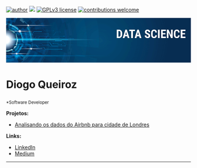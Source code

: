 [![author](https://img.shields.io/badge/author-diogo-red.svg)](https://www.linkedin.com/in/diogo-queiroz) [![](https://img.shields.io/badge/python-3.7+-blue.svg)](https://www.python.org/downloads/release/python-365/) [![GPLv3 license](https://img.shields.io/badge/License-GPLv3-blue.svg)](http://perso.crans.org/besson/LICENSE.html) [![contributions welcome](https://img.shields.io/badge/contributions-welcome-brightgreen.svg?style=flat)](https://github.com/diogoqds)

<p align="center">
  <img src="banner.png" >
</p>

# Diogo Queiroz
<sub>*Software Developer</sub>

**Projetos:**
* [Analisando os dados do Airbnb para cidade de Londres](https://github.com/diogoqds/portfolio/blob/master/Analisando_os_Dados_do_Airbnb_London.ipynb)

**Links:**
* [LinkedIn](https://www.linkedin.com/in/diogo-queiroz/)
* [Medium](https://medium.com/@diogo.qds97)


---




